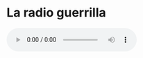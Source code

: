 # La radio guerrilla


<audio controls>
  <source src="http://giss.tv:8000/guerrillaradio.ogg" type="audio/ogg">
  <source src="horse.mp3" type="audio/mpeg">
  Your browser does not support the audio tag.
</audio> 

